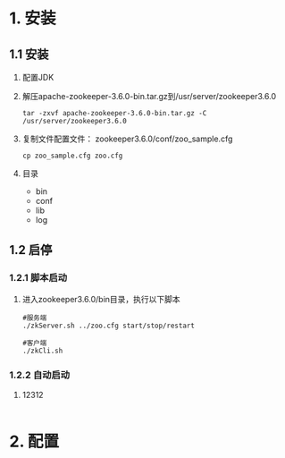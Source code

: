 # 1. 安装

## 1.1 安装

1. 配置JDK

2. 解压apache-zookeeper-3.6.0-bin.tar.gz到/usr/server/zookeeper3.6.0

   ```shell
   tar -zxvf apache-zookeeper-3.6.0-bin.tar.gz -C /usr/server/zookeeper3.6.0
   ```

3. 复制文件配置文件： zookeeper3.6.0/conf/zoo_sample.cfg

   ```shell
   cp zoo_sample.cfg zoo.cfg
   ```

4. 目录

   - bin
   - conf
   - lib
   - log

## 1.2 启停

### 1.2.1 脚本启动

1. 进入zookeeper3.6.0/bin目录，执行以下脚本

   ```shell
   #服务端
   ./zkServer.sh ../zoo.cfg start/stop/restart
   
   #客户端
   ./zkCli.sh
   ```

### 1.2.2 自动启动

1. 12312

   ```
   
   ```

   



# 2. 配置